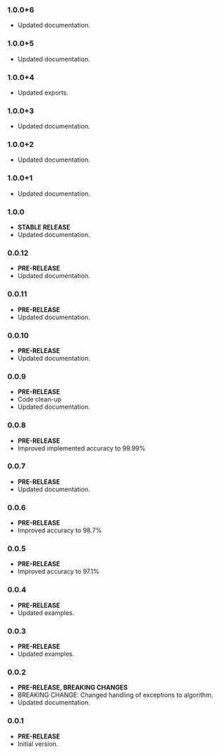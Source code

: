 <!-- 
BSD 3-Clause License
Copyright (c) 2022, GM Consult Pty Ltd
All rights reserved. 
-->

### 1.0.0+6

- Updated documentation.

### 1.0.0+5

- Updated documentation.

### 1.0.0+4

- Updated exports.

### 1.0.0+3

- Updated documentation.

### 1.0.0+2

- Updated documentation.

### 1.0.0+1

- Updated documentation.

### 1.0.0

- **STABLE RELEASE**
- Updated documentation.

### 0.0.12

- **PRE-RELEASE**
- Updated documentation.

### 0.0.11

- **PRE-RELEASE**
- Updated documentation.

### 0.0.10

- **PRE-RELEASE**
- Updated documentation.

### 0.0.9

- **PRE-RELEASE**
- Code clean-up
- Updated documentation.

### 0.0.8

- **PRE-RELEASE**
- Improved implemented accuracy to 99.99%

### 0.0.7

- **PRE-RELEASE**
- Updated documentation.

### 0.0.6

- **PRE-RELEASE**
- Improved accuracy to 98.7%

### 0.0.5

- **PRE-RELEASE**
- Improved accuracy to 97.1%

### 0.0.4

- **PRE-RELEASE**
- Updated examples.

### 0.0.3

- **PRE-RELEASE**
- Updated examples.

### 0.0.2

- **PRE-RELEASE, BREAKING CHANGES**
- BREAKING CHANGE: Changed handling of exceptions to algorithm.
- Updated documentation.

### 0.0.1

- **PRE-RELEASE**
- Initial version.